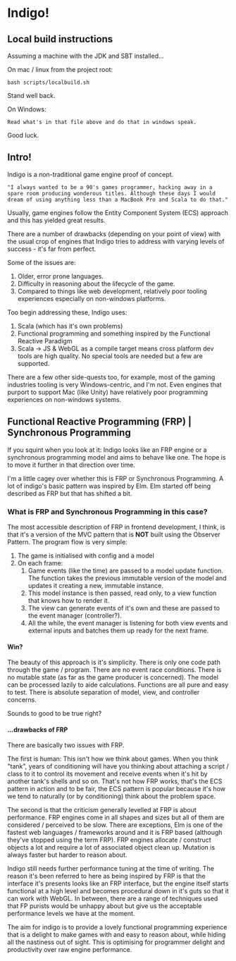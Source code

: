 # Indigo!

## Local build instructions

Assuming a machine with the JDK and SBT installed...

On mac / linux from the project root:
```
bash scripts/localbuild.sh
```
Stand well back.

On Windows:
```
Read what's in that file above and do that in windows speak.
```
Good luck.

## Intro!
Indigo is a non-traditional game engine proof of concept.

```
"I always wanted to be a 90's games programmer, hacking away in a spare room producing wonderous titles. Although these days I would dream of using anything less than a MacBook Pro and Scala to do that."
```

Usually, game engines follow the Entity Component System (ECS) approach and this has yielded great results.

There are a number of drawbacks (depending on your point of view) with the usual crop of engines that Indigo tries to address with varying levels of success - it's far from perfect.

Some of the issues are:
1. Older, error prone languages.
1. Difficulty in reasoning about the lifecycle of the game.
1. Compared to things like web development, relatively poor tooling experiences especially on non-windows platforms.

Too begin addressing these, Indigo uses:
1. Scala (which has it's own problems)
1. Functional programming and something inspired by the Functional Reactive Paradigm
1. Scala -> JS & WebGL as a compile target means cross platform dev tools are high quality. No special tools are needed but a few are supported.

There are a few other side-quests too, for example, most of the gaming industries tooling is very Windows-centric, and I'm not. Even engines that purport to support Mac (like Unity) have relatively poor programming experiences on non-windows systems. 

## Functional Reactive Programming (FRP) | Synchronous Programming

If you squint when you look at it: Indigo looks like an FRP engine or a synchronous programming model and aims to behave like one. The hope is to move it further in that direction over time.

I'm a little cagey over whether this is FRP or Synchronous Programming. A lot of indigo's basic pattern was inspired by Elm. Elm started off being described as FRP but that has shifted a bit. 

### What is FRP and Synchronous Programming in this case?

The most accessible description of FRP in frontend development, I think, is that it's a version of the MVC pattern that is **NOT** built using the Observer Pattern. The program flow is very simple:

1. The game is initialised with config and a model
1. On each frame:
    1. Game events (like the time) are passed to a model update function. The function takes the previous immutable version of the model and updates it creating a new, immutable instance.
    1. This model instance is then passed, read only, to a view function that knows how to render it.
    1. The view can generate events of it's own and these are passed to the event manager (controller?).
    1. All the while, the event manager is listening for both view events and external inputs and batches them up ready for the next frame.

#### Win?

The beauty of this approach is it's simplicity. There is only one code path through the game / program. There are no event race conditions. There is no mutable state (as far as the game producer is concerned). The model can be processed lazily to aide calculations. Functions are all pure and easy to test. There is absolute separation of model, view, and controller concerns.

Sounds to good to be true right?

#### ...drawbacks of FRP

There are basically two issues with FRP.

The first is human: This isn't how we think about games. When you think "tank", years of conditioning will have you thinking about attaching a script / class to it to control its movement and receive events when it's hit by another tank's shells and so on. That's not how FRP works, that's the ECS pattern in action and to be fair, the ECS pattern is popular because it's how we tend to naturally (or by conditioning) think about the problem space.

The second is that the criticism generally levelled at FRP is about performance. FRP engines come in all shapes and sizes but all of them are considered / perceived to be slow. There are exceptions, Elm is one of the fastest web languages / frameworks around and it is FRP based (although they've stopped using the term FRP). FRP engines allocate / construct objects a lot and require a lot of associated object clean up. Mutation is always faster but harder to reason about.

Indigo still needs further performance tuning at the time of writing. The reason it's been referred to here as being inspired by FRP is that the interface it's presents looks like an FRP interface, but the engine itself starts functional at a high level and becomes procedural down in it's guts so that it can work with WebGL. In between, there are a range of techniques used that FP purists would be unhappy about but give us the acceptable performance levels we have at the moment.

The aim for indigo is to provide a lovely functional programming experience that is a delight to make games with and easy to reason about, while hiding all the nastiness out of sight. This is optimising for programmer delight and productivity over raw engine performance.
